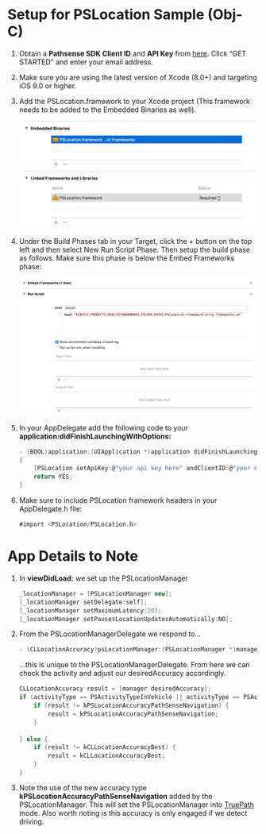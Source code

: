 # Setup for PSLocation Sample (Obj-C)

1. Obtain a **Pathsense SDK Client ID** and **API Key** from [here](https://pathsense.com/). Click “GET STARTED” and enter your email address.

2. Make sure you are using the latest version of Xcode (8.0+) and targeting iOS 9.0 or higher.

3. Add the PSLocation.framework to your Xcode project (This framework needs to be added to the Embedded Binaries as well).

	![Screenshot1](../frameworks.png?raw=true "")

4. Under the Build Phases tab in your Target, click the + button on the top left and then select New Run Script Phase. Then setup the build phase as follows. Make sure this phase is below the Embed Frameworks phase:

	![Screenshot2](../RunScript.png?raw=true "")

5. In your AppDelegate add the following code to your **application:didFinishLaunchingWithOptions:**

    ```groovy
	- (BOOL)application:(UIApplication *)application didFinishLaunchingWithOptions:(NSDictionary *)launchOptions
	{
		[PSLocation setApiKey:@"your api key here" andClientID:@"your client ID"];
    	return YES;
	}
	```

6. Make sure to include PSLocation framework headers in your AppDelegate.h file:

    ```groovy
	#import <PSLocation/PSLocation.h>
	```

# App Details to Note

1. In **viewDidLoad:** we set up the PSLocationManager 
    
    ```groovy
    _locationManager = [PSLocationManager new];
    [_locationManager setDelegate:self];
    [_locationManager setMaximumLatency:20];
    [_locationManager setPausesLocationUpdatesAutomatically:NO];
	```
2. From the PSLocationManagerDelegate we respond to... 

    ```groovy
	- (CLLocationAccuracy)psLocationManager:(PSLocationManager *)manager desiredAccuracyForActivity:(PSActivityType)activityType withConfidence:(PSActivityConfidence)confidence
	```
	
    ...this is unique to the PSLocationManagerDelegate. From here we can check the activity and adjust our desiredAccuracy accordingly.
	
    ```groovy
    CLLocationAccuracy result = [manager desiredAccuracy];
	if (activityType == PSActivityTypeInVehicle || activityType == PSActivityTypeInVehicleStationary) {
    	if (result != kPSLocationAccuracyPathSenseNavigation) {
        	result = kPSLocationAccuracyPathSenseNavigation;
        }
    
    } else {
    	if (result != kCLLocationAccuracyBest) {
        	result = kCLLocationAccuracyBest;
        }
    }
	```
3. Note the use of the new accuracy type **kPSLocationAccuracyPathSenseNavigation** added by the PSLocationManager. This will set the PSLocationManager into [TruePath](https://pathsense.com/ios) mode. Also worth noting is this accuracy is only engaged if we detect driving. 
    
